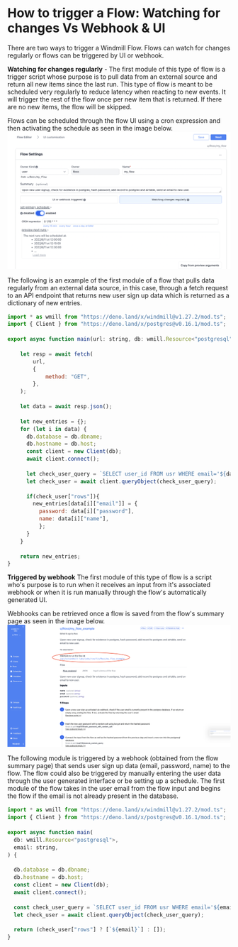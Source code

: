 # How to trigger a Flow: Watching for changes Vs Webhook & UI 
There are two ways to trigger a Windmill Flow. Flows can watch for changes regularly or flows can be triggered by UI or webhook.

**Watching for changes regularly**  -
The first module of this type of flow is a trigger script whose purpose is to pull data from an external source and return all new items since the last run. This type of flow is meant to be scheduled very regularly to reduce latency when reacting to new events. It will trigger the rest of the flow once per new item that is returned. If there are no new items, the flow will be skipped.

Flows can be scheduled through the flow UI using a cron expression and then activating the schedule as seen in the image below.
![Schedule Scripts](../assets/how_to/schedule-flow.png)

The following is an example of the first module of a flow that pulls data regularly from an external data source, in this case, through a fetch request to an API endpoint that returns new user sign up data which is returned as a dictionary of new entries.

```js
import * as wmill from "https://deno.land/x/windmill@v1.27.2/mod.ts";
import { Client } from "https://deno.land/x/postgres@v0.16.1/mod.ts";

export async function main(url: string, db: wmill.Resource<"postgresql">) {

    let resp = await fetch(
        url,
        {
            method: "GET",
        },
    );

    let data = await resp.json();

    let new_entries = {};
    for (let i in data) {
      db.database = db.dbname;
      db.hostname = db.host;
      const client = new Client(db);
      await client.connect();

      let check_user_query = `SELECT user_id FROM usr WHERE email='${data[i]["email"]}'`;
      let check_user = await client.queryObject(check_user_query);

      if(check_user["rows"]){      
        new_entries[data[i]["email"]] = {
          password: data[i]["password"],
          name: data[i]["name"],
          };
      }
    }
    
    return new_entries;
}
```

**Triggered by webhook**
The first module of this type of flow is a script who's purpose is to run when it receives an input from it's associated webhook or when it is run manually through the flow's automatically generated UI.


Webhooks can be retrieved once a flow is saved from the flow's summary page as seen in the image below.
![Schedule Scripts](../assets/how_to/retrieve-webhook.png)

The following module is triggered by a webhook (obtained from the flow summary page) that sends user sign up data (email, password, name) to the flow. The flow could also be triggered by manually entering the user data through the user generated interface or be setting up a schedule. The first module of the flow takes in the user email from the flow input and begins the flow if the email is not already present in the database.

```js
import * as wmill from "https://deno.land/x/windmill@v1.27.2/mod.ts";
import { Client } from "https://deno.land/x/postgres@v0.16.1/mod.ts";

export async function main(
  db: wmill.Resource<"postgresql">,
  email: string,
) {

  db.database = db.dbname;
  db.hostname = db.host;
  const client = new Client(db);
  await client.connect();

  const check_user_query = `SELECT user_id FROM usr WHERE email='${email}'`;
  let check_user = await client.queryObject(check_user_query);

  return (check_user["rows"] ? [`${email}`] : []);
}
```


